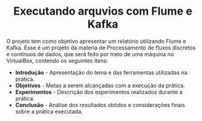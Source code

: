 <h1 align="center">Executando arquvios com Flume e Kafka </h1>
<p>O projeto tem como objetivo apresentar um relatório utilizando Flume e Kafka. Esse é um projeto da materia de Processamento de fluxos discretos e contínuos de dados, que será feito por meio de uma máquina no VirtualBox, contendo os seguintes itens:</p>
<ul>
  <li><strong>Introdução</strong> - Apresentação do tema e das ferramentas utilizadas na prática.</li>
  <li><strong>Objetivos</strong> - Metas a serem alcançadas com a execução da prática.</li>
  <li><strong>Experimentos</strong> - Descrição dos experimentos realizados durante a prática.</li>
  <li><strong>Conclusão</strong> - Análise dos resultados obtidos e considerações finais sobre a prática executada.</li>
</ul>


<p></p>
